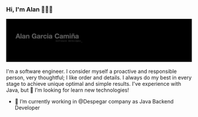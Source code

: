 ### Hi, I'm Alan 👋👨‍💻

<!--
**alangarciac/alangarciac** is a ✨ _special_ ✨ repository because its `README.md` (this file) appears on your GitHub profile.

Here are some ideas to get you started:

- 🔭 I’m currently working on ...
- 🌱 I’m currently learning ...
- 👯 I’m looking to collaborate on ...
- 🤔 I’m looking for help with ...
- 💬 Ask me about ...
- 📫 How to reach me: ...
- 😄 Pronouns: ...
- ⚡ Fun fact: ...
-->

![Header](/header.png)

I'm a software engineer. I consider myself a proactive and responsible person, very thoughtful; I like order and details. I always do my best in every stage to achieve unique optimal and simple results. I've experience with Java, but 🤔 I’m looking for learn new technologies!

- 🔭 I’m currently working in @Despegar company as Java Backend Developer

